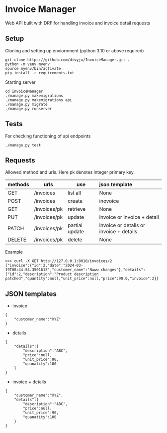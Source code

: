 # Invoice Manager

Web API built with DRF for handling invoice and invoice detail requests

## Setup

Cloning and setting up enviornment (python 3.10 or above required)
```shell
git clone https://github.com/divyjx/InvoiceManager.git .
python -m venv myenv
source myenv/bin/activate
pip install -r requirements.txt
```

Starting server
```shell
cd InvoiceManager
./manage.py makemigrations
./manage.py makemigrations api
./manage.py migrate
./manage.py runserver
```



## Tests
For checking functioning of api endpoints
```shell
./manage.py test
```

## Requests
Allowed method and urls. Here pk denotes integer primary key.

|methods | urls|use|json template|
|--------|-----|--------|:-|
| GET |      /invoices     | list all | None
| POST |     /invoices     | create | inovoice
| GET |      /invoices/pk| retrieve | None
| PUT |      /invoices/pk|  update | invoice or invoice + detail
| PATCH |    /invoices/pk| partial update | invoice or details or invoice + details
| DELETE |   /invoices/pk| delete | None

Example
```
>>> curl -X GET http://127.0.0.1:8010/invoices/2
{"invoice":{"id":2,"date":"2024-03-19T08:44:54.350161Z","customer_name":"Nwww changes"},"details":{"id":2,"description":"Product description patched","quantity":null,"unit_price":null,"price":90.0,"invoice":2}}
```

## JSON templates 

* invoice
```
{
    "customer_name":"XYZ"
}
```
* details
```
{
    "details":{
        "description":"ABC",
        "price":null,
        "unit_price":90,
        "quanatity":100
    }
}
```

* invoice + details
```
{
    "customer_name":"XYZ",
    "details":{
        "description":"ABC",
        "price":null,
        "unit_price":90,
        "quanatity":100
    }
}
```

